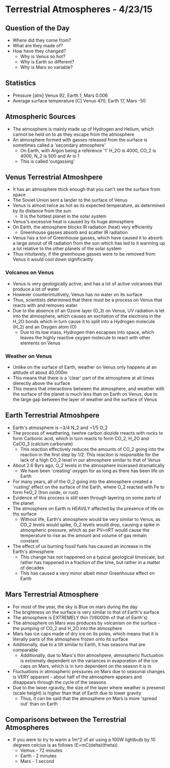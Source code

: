 # Terrestrial Atmospheres - 4/23/15

## Question of the Day
- Where did they come from?
- What are they made of?
- How have they changed?
    + Why is Venus so hot?
    + Why is Earth so different?
    + Why is Mars so variable?


## Statistics
- Pressure [atm] Venus 92, Earth 1, Mars 0.006
- Average surface temperature [C] Venus 470, Earth 17, Mars -50


## Atmospheric Sources
- The atmosphere is mainly made up of Hydrogen and Helium, which cannot be held on to as they escape from the atmosphere
- An atmosphere formed with gasses released from the surface is sometimes called a 'secondary atmosphere'
    + On Earth, with Argon being a reference '1' H_2O is 4000, CO_2 is 4000, N_2 is 500 and Ar is 1
    + This is called 'outgassing'


## Venus Terrestrial Atmoshpere
- It has an atmosphere thick enough that you can't see the surface from space
- The Soviet Union sent a lander to the surface of Venus
- Venus is almost twice as hot as its expected temperature, as determined by its distance from the sun
    + It is the hottest planet in the solar system
- Venus's excessive heat is caused by its huge atmosphere
- On Earth, the atmosphere blocks IR radiation (heat) very efficiently
    + Greenhouse gasses absorb and scatter IR radiation
- Venus has a ton of Greenhouse gasses, which have caused it to absorb a large amout of IR radiation from the sun which has led to it warming up a lot relative to the other planets of the solar system
- Thus intuitavely, if the greenhouse gasses were to be removed from Venus it would cool down significantly

### Volcanos on Venus
- Venus is very geologically active, and has a lot of active volcanoes that produce a lot of water
- However counterintuitively, Venus has no water on its surface
- Thus, scientists determined that there must be a process on Venus that reacts with and removes water
- Due to the absence of an Ozone layer (O_3) on Venus, UV radiation is let into the atmosphere, which causes an excitation of the electrons in the H_2O bonds which in turn cause it to split into a Hydrogen molecule (H_2) and an Oxygen atom (O)
    + Due to its low mass, Hydrogen then escapses into space, which leaves the highly reactive oxygen molecule to react with other elements on Venus

### Weather on Venus
- Unlike on the surface of Earth, weather on Venus only happens at an altitude of about 40,000m
- This means that there is a 'clear' part of the atmosphere at all times dierectly above the surface
- This means that interactions between the atmosphere, and weather with the surface of the planet is much less than on Earth on Venus, due to the large gap between the layer of weather and the surface of Venus


## Earth Terrestrial Atmoshpere
- Earth's atmosphere is ~3/4 N_2 and ~1/5 O_2
- The process of weathering, twehre carbon diozide rreacts with rocks to form Carbonic acid, which in turn reacts to form CO_2, H_2O and CaCO_3 (calcium carbonate)
    + This reaction effectively reduces the amounts of CO_2 going into the reaction in the first step by 1/2. This reaciton is responsible for the lack of a high CO_2 level in our atmosphere similar to that of Venus
- About 2.6 Byrs ago, O_2 levels in the atmosphere incerased dramatically
    + We have been 'creating' oxygen for as long as there has been life on Earth
- For many years, all of the O_2 going into the atmosphere created a 'rusting' effect on the surface of the Earth, where O_2 reacted with Fe to form FeO_2 (Iron oxide, or rust)
- Evidence of this process is still seen through layering on some parts of the planet
- The atmosphere on Earth is HEAVILY affected by the presence of life on ths surface
    + Without life, Earth's atmosphere would be very similar to Venus, as CO_2 levels would spike, O_2 levels would drop, causing a spike in atmospheric pressure, which as per PV=nRT would cause the temperature to rise as the amount and volume of gas remain constant
- The effect of us burning fossil fuels has caused an increase in the Earth's atmosphere
    + This change has not happened on a typical geological timescale, but rather has happened in a fraction of the time, but rather in a matter of decades
    + This has caused a very minor albeit minor Greenhouse effect on Earth


## Mars Terrestrial Atmosphere
- For most of the year, the sky is Blue on mars during the day
- The brightness on the surface is very similar to that of Earth's surface
- The atmosphere is EXTREMELY thin (1/6000th of that of Earth's)
- The atmosphere on Mars was produces by volcanism on the surface - the pumping of CO_2 and H_2O into the atmosphere
- Mars has ice caps made of dry ice on its poles, which means that it is literally parts of the atmosphere frozen onto its surface
- Additionally, due to a tilt similar to Earth, it has seasons that are comparable
    + Additionally, due to Mars's thin atmoshpere, atmospheric fluctuation is extremely dependent on the variances in evaporation of the ice caps on Mars, which is in turn dependent on the season it is in
- Fluctuations in atmospheric pressures on Mars due to seasonal changes is VERY apparent - about half of the atmosphere appears and disappears through the cycle of the seasons
- Due to the lwoer rgravity, the size of the layer where weather is presenst (scale height) is higher than that of Earth due to lower gravity
    + Thus, it can be said that the atmosphere on Mars is more 'spread out' than on Earth


## Comparisons between the Terrestrial Atmospheres
- If you were to try to warm a 1m^2 of air using a 100W lightbulb by 10 degrees celcius is as follows (E=mC(delta)(theta))
    + Vemus - 72 minutes
    + Earth - 2 minutes
    + Mars - 1 second